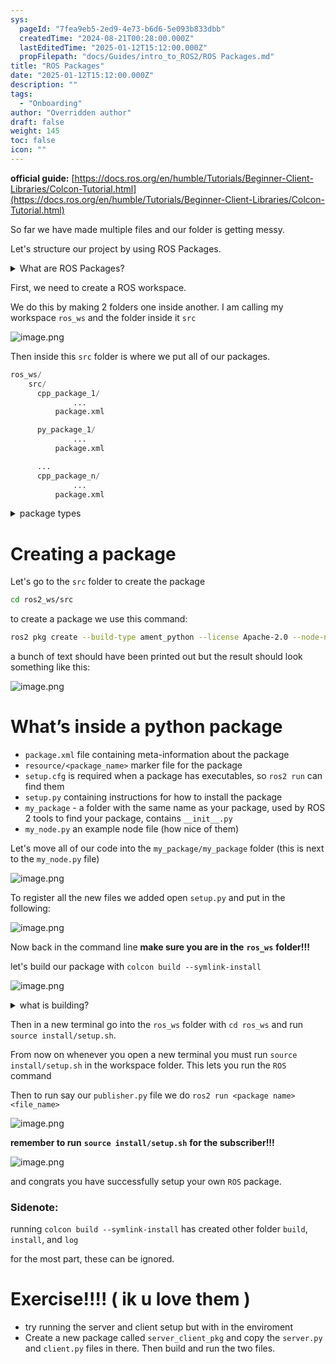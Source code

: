 ```yaml
---
sys:
  pageId: "7fea9eb5-2ed9-4e73-b6d6-5e093b833dbb"
  createdTime: "2024-08-21T00:28:00.000Z"
  lastEditedTime: "2025-01-12T15:12:00.000Z"
  propFilepath: "docs/Guides/intro_to_ROS2/ROS Packages.md"
title: "ROS Packages"
date: "2025-01-12T15:12:00.000Z"
description: ""
tags:
  - "Onboarding"
author: "Overridden author"
draft: false
weight: 145
toc: false
icon: ""
---
```


**official guide:** [https://docs.ros.org/en/humble/Tutorials/Beginner-Client-Libraries/Colcon-Tutorial.html](https://docs.ros.org/en/humble/Tutorials/Beginner-Client-Libraries/Colcon-Tutorial.html)

So far we have made multiple files and our folder is getting messy.

Let's structure our project by using ROS Packages.

<details>

<summary>What are ROS Packages?</summary>

ROS Packages are, as the name implies, packages of code that are highly sharable between ROS developers.

They consist of a folder, `package.xml` file, and source code

```python
      cpp_package_1/
		      ... imagine much code files here ..
          package.xml
```

</details>

First, we need to create a ROS workspace.

We do this by making 2 folders one inside another. I am calling my workspace `ros_ws` and the folder inside it `src`

![image.png](https://prod-files-secure.s3.us-west-2.amazonaws.com/d518164a-d88e-44d1-a4ee-3adb3bd8bce0/70706947-fd18-4537-a67b-e12946812d31/image.png?X-Amz-Algorithm=AWS4-HMAC-SHA256&X-Amz-Content-Sha256=UNSIGNED-PAYLOAD&X-Amz-Credential=ASIAZI2LB466UCAS7C7L%2F20250427%2Fus-west-2%2Fs3%2Faws4_request&X-Amz-Date=20250427T121324Z&X-Amz-Expires=3600&X-Amz-Security-Token=IQoJb3JpZ2luX2VjEMP%2F%2F%2F%2F%2F%2F%2F%2F%2F%2FwEaCXVzLXdlc3QtMiJGMEQCIBFrFr%2BILv%2BeywMjMkn%2BgBMzj1BaBDdMO3GrxZOjHTpjAiBfGbCOcVIJ4fSBUvNZHMZubY%2BB7nfQuoFSYN998r8V4Sr%2FAwhcEAAaDDYzNzQyMzE4MzgwNSIMT4UQm%2BtkqyghBkWuKtwDoMbh902fK%2FBFQvPlGMlXbT0ZLizUGK%2Bniw8ZDxfYm2Dsh4XhbUYu50RSDqFvMkAOeWz%2BIo6FHcbRgqt%2FQPYn1G9hueuBD2ID1erO6dOLMN2g%2FMsKOzShQ02IEmGD2ydOMBw2hQikM7JLNc71Hj%2FUmkDziA3eaNjQre61kcDFzDI6SdrUlptAdQvD8mcOudph2eH8NeW9CQIVDtPkGWr2yJFmjoR6NgZAqK9SCMsrOdMpq2E5xnaQR4%2BX77E2FX%2BrUEDs4GH2C%2Fe00sdjDLo81y6rf5BgjNoTlfCJk75BxNB6iri6b%2BionyKtcgA0utJ7102sQofslkIbC7c%2BZs8aVmYGqjJb6UXc2D0znm0ECsQCRYroyhPSxRrWZlVctRCBbLkPPuBV96tEnGDnUzrxch%2BPO6lx3PmIijdUUqxM%2B1qF81yZ%2B8C4ipKolUcgbHiAp4r6WI6j4otVj40W7eYVkPrThCqw1lxG8DbYEaz%2BA%2BwdtQydbZiRdcLFMRkc8XnsE1dpNuLHT2fTKOJ2nWDbTh5u8CS5DAwurQxoV%2FgLTbIMjtkl%2BwUy8UYHRQZyYZSypzZt9u6mylnZoj42UrO5z1YkdO8DlR%2FKxp4uGRH7vkitl%2FUNWNBOj8ZympEwkoy4wAY6pgHt3l7qL9c4FxcUMHMP5ZCBc7A8AEgfg4tWxcDbbW8ntHA4RsDf%2BCwO7jORGLMpakDvpjrCm9GNYQFU5HqLEe0xqprMb%2FfLFBTlTk9XdhPK9dvkYgNcp346dy8Bph%2F%2F%2BmnHcS3aMbYtT8GLKMOaltgcNBod2gRwTRS1yFapgCN9oGPe3eJb9ALQG7t6f7AAKFrKuDxGT4BOgGcQSjUE7j8tSFc4ENgV&X-Amz-Signature=3c219a7da4ae638bb4d50de7c64637c3f9edbd2a80ba3ca98ea0ef94d4a00936&X-Amz-SignedHeaders=host&x-id=GetObject)

Then inside this `src` folder is where we put all of our packages.

```python
ros_ws/
    src/
      cpp_package_1/
		      ...
          package.xml

      py_package_1/
		      ...
          package.xml

      ...
      cpp_package_n/
		      ...
          package.xml

```

<details>

<summary>package types</summary>

packages can be either `C++` or python.

the intern file structure is different for each but for this guide we will stick to creating python packages

</details>

# Creating a package

Let's go to the `src` folder to create the package

```bash
cd ros2_ws/src
```

to create a package we use this command:

```bash
ros2 pkg create --build-type ament_python --license Apache-2.0 --node-name my_node my_package
```

a bunch of text should have been printed out but the result should look something like this:

![image.png](https://prod-files-secure.s3.us-west-2.amazonaws.com/d518164a-d88e-44d1-a4ee-3adb3bd8bce0/e6cf1e3f-8512-4a3e-b131-079f800bf3e8/image.png?X-Amz-Algorithm=AWS4-HMAC-SHA256&X-Amz-Content-Sha256=UNSIGNED-PAYLOAD&X-Amz-Credential=ASIAZI2LB466UCAS7C7L%2F20250427%2Fus-west-2%2Fs3%2Faws4_request&X-Amz-Date=20250427T121324Z&X-Amz-Expires=3600&X-Amz-Security-Token=IQoJb3JpZ2luX2VjEMP%2F%2F%2F%2F%2F%2F%2F%2F%2F%2FwEaCXVzLXdlc3QtMiJGMEQCIBFrFr%2BILv%2BeywMjMkn%2BgBMzj1BaBDdMO3GrxZOjHTpjAiBfGbCOcVIJ4fSBUvNZHMZubY%2BB7nfQuoFSYN998r8V4Sr%2FAwhcEAAaDDYzNzQyMzE4MzgwNSIMT4UQm%2BtkqyghBkWuKtwDoMbh902fK%2FBFQvPlGMlXbT0ZLizUGK%2Bniw8ZDxfYm2Dsh4XhbUYu50RSDqFvMkAOeWz%2BIo6FHcbRgqt%2FQPYn1G9hueuBD2ID1erO6dOLMN2g%2FMsKOzShQ02IEmGD2ydOMBw2hQikM7JLNc71Hj%2FUmkDziA3eaNjQre61kcDFzDI6SdrUlptAdQvD8mcOudph2eH8NeW9CQIVDtPkGWr2yJFmjoR6NgZAqK9SCMsrOdMpq2E5xnaQR4%2BX77E2FX%2BrUEDs4GH2C%2Fe00sdjDLo81y6rf5BgjNoTlfCJk75BxNB6iri6b%2BionyKtcgA0utJ7102sQofslkIbC7c%2BZs8aVmYGqjJb6UXc2D0znm0ECsQCRYroyhPSxRrWZlVctRCBbLkPPuBV96tEnGDnUzrxch%2BPO6lx3PmIijdUUqxM%2B1qF81yZ%2B8C4ipKolUcgbHiAp4r6WI6j4otVj40W7eYVkPrThCqw1lxG8DbYEaz%2BA%2BwdtQydbZiRdcLFMRkc8XnsE1dpNuLHT2fTKOJ2nWDbTh5u8CS5DAwurQxoV%2FgLTbIMjtkl%2BwUy8UYHRQZyYZSypzZt9u6mylnZoj42UrO5z1YkdO8DlR%2FKxp4uGRH7vkitl%2FUNWNBOj8ZympEwkoy4wAY6pgHt3l7qL9c4FxcUMHMP5ZCBc7A8AEgfg4tWxcDbbW8ntHA4RsDf%2BCwO7jORGLMpakDvpjrCm9GNYQFU5HqLEe0xqprMb%2FfLFBTlTk9XdhPK9dvkYgNcp346dy8Bph%2F%2F%2BmnHcS3aMbYtT8GLKMOaltgcNBod2gRwTRS1yFapgCN9oGPe3eJb9ALQG7t6f7AAKFrKuDxGT4BOgGcQSjUE7j8tSFc4ENgV&X-Amz-Signature=f1962aed75d84465bc8a57991779cfc208e68bc66732cb9032b1f5f7eebad5b6&X-Amz-SignedHeaders=host&x-id=GetObject)

# What’s inside a python package

- `package.xml` file containing meta-information about the package
- `resource/<package_name>` marker file for the package
- `setup.cfg` is required when a package has executables, so `ros2 run` can find them
- `setup.py` containing instructions for how to install the package
- `my_package` - a folder with the same name as your package, used by ROS 2 tools to find your package, contains `__init__.py`
- `my_node.py` an example node file (how nice of them)

Let's move all of our code into the `my_package/my_package` folder (this is next to the `my_node.py` file)

![image.png](https://prod-files-secure.s3.us-west-2.amazonaws.com/d518164a-d88e-44d1-a4ee-3adb3bd8bce0/9ce58f11-0da9-4d3e-b86d-506a9685d378/image.png?X-Amz-Algorithm=AWS4-HMAC-SHA256&X-Amz-Content-Sha256=UNSIGNED-PAYLOAD&X-Amz-Credential=ASIAZI2LB466UCAS7C7L%2F20250427%2Fus-west-2%2Fs3%2Faws4_request&X-Amz-Date=20250427T121324Z&X-Amz-Expires=3600&X-Amz-Security-Token=IQoJb3JpZ2luX2VjEMP%2F%2F%2F%2F%2F%2F%2F%2F%2F%2FwEaCXVzLXdlc3QtMiJGMEQCIBFrFr%2BILv%2BeywMjMkn%2BgBMzj1BaBDdMO3GrxZOjHTpjAiBfGbCOcVIJ4fSBUvNZHMZubY%2BB7nfQuoFSYN998r8V4Sr%2FAwhcEAAaDDYzNzQyMzE4MzgwNSIMT4UQm%2BtkqyghBkWuKtwDoMbh902fK%2FBFQvPlGMlXbT0ZLizUGK%2Bniw8ZDxfYm2Dsh4XhbUYu50RSDqFvMkAOeWz%2BIo6FHcbRgqt%2FQPYn1G9hueuBD2ID1erO6dOLMN2g%2FMsKOzShQ02IEmGD2ydOMBw2hQikM7JLNc71Hj%2FUmkDziA3eaNjQre61kcDFzDI6SdrUlptAdQvD8mcOudph2eH8NeW9CQIVDtPkGWr2yJFmjoR6NgZAqK9SCMsrOdMpq2E5xnaQR4%2BX77E2FX%2BrUEDs4GH2C%2Fe00sdjDLo81y6rf5BgjNoTlfCJk75BxNB6iri6b%2BionyKtcgA0utJ7102sQofslkIbC7c%2BZs8aVmYGqjJb6UXc2D0znm0ECsQCRYroyhPSxRrWZlVctRCBbLkPPuBV96tEnGDnUzrxch%2BPO6lx3PmIijdUUqxM%2B1qF81yZ%2B8C4ipKolUcgbHiAp4r6WI6j4otVj40W7eYVkPrThCqw1lxG8DbYEaz%2BA%2BwdtQydbZiRdcLFMRkc8XnsE1dpNuLHT2fTKOJ2nWDbTh5u8CS5DAwurQxoV%2FgLTbIMjtkl%2BwUy8UYHRQZyYZSypzZt9u6mylnZoj42UrO5z1YkdO8DlR%2FKxp4uGRH7vkitl%2FUNWNBOj8ZympEwkoy4wAY6pgHt3l7qL9c4FxcUMHMP5ZCBc7A8AEgfg4tWxcDbbW8ntHA4RsDf%2BCwO7jORGLMpakDvpjrCm9GNYQFU5HqLEe0xqprMb%2FfLFBTlTk9XdhPK9dvkYgNcp346dy8Bph%2F%2F%2BmnHcS3aMbYtT8GLKMOaltgcNBod2gRwTRS1yFapgCN9oGPe3eJb9ALQG7t6f7AAKFrKuDxGT4BOgGcQSjUE7j8tSFc4ENgV&X-Amz-Signature=c5e9189580d8a6bf4a59cef6cf77808472a0a9b870110db89f260d8f76b42c33&X-Amz-SignedHeaders=host&x-id=GetObject)

To register all the new files we added open `setup.py` and put in the following:

![image.png](https://prod-files-secure.s3.us-west-2.amazonaws.com/d518164a-d88e-44d1-a4ee-3adb3bd8bce0/1cd7c262-4cae-4496-9d75-c178537d24a2/image.png?X-Amz-Algorithm=AWS4-HMAC-SHA256&X-Amz-Content-Sha256=UNSIGNED-PAYLOAD&X-Amz-Credential=ASIAZI2LB466UCAS7C7L%2F20250427%2Fus-west-2%2Fs3%2Faws4_request&X-Amz-Date=20250427T121324Z&X-Amz-Expires=3600&X-Amz-Security-Token=IQoJb3JpZ2luX2VjEMP%2F%2F%2F%2F%2F%2F%2F%2F%2F%2FwEaCXVzLXdlc3QtMiJGMEQCIBFrFr%2BILv%2BeywMjMkn%2BgBMzj1BaBDdMO3GrxZOjHTpjAiBfGbCOcVIJ4fSBUvNZHMZubY%2BB7nfQuoFSYN998r8V4Sr%2FAwhcEAAaDDYzNzQyMzE4MzgwNSIMT4UQm%2BtkqyghBkWuKtwDoMbh902fK%2FBFQvPlGMlXbT0ZLizUGK%2Bniw8ZDxfYm2Dsh4XhbUYu50RSDqFvMkAOeWz%2BIo6FHcbRgqt%2FQPYn1G9hueuBD2ID1erO6dOLMN2g%2FMsKOzShQ02IEmGD2ydOMBw2hQikM7JLNc71Hj%2FUmkDziA3eaNjQre61kcDFzDI6SdrUlptAdQvD8mcOudph2eH8NeW9CQIVDtPkGWr2yJFmjoR6NgZAqK9SCMsrOdMpq2E5xnaQR4%2BX77E2FX%2BrUEDs4GH2C%2Fe00sdjDLo81y6rf5BgjNoTlfCJk75BxNB6iri6b%2BionyKtcgA0utJ7102sQofslkIbC7c%2BZs8aVmYGqjJb6UXc2D0znm0ECsQCRYroyhPSxRrWZlVctRCBbLkPPuBV96tEnGDnUzrxch%2BPO6lx3PmIijdUUqxM%2B1qF81yZ%2B8C4ipKolUcgbHiAp4r6WI6j4otVj40W7eYVkPrThCqw1lxG8DbYEaz%2BA%2BwdtQydbZiRdcLFMRkc8XnsE1dpNuLHT2fTKOJ2nWDbTh5u8CS5DAwurQxoV%2FgLTbIMjtkl%2BwUy8UYHRQZyYZSypzZt9u6mylnZoj42UrO5z1YkdO8DlR%2FKxp4uGRH7vkitl%2FUNWNBOj8ZympEwkoy4wAY6pgHt3l7qL9c4FxcUMHMP5ZCBc7A8AEgfg4tWxcDbbW8ntHA4RsDf%2BCwO7jORGLMpakDvpjrCm9GNYQFU5HqLEe0xqprMb%2FfLFBTlTk9XdhPK9dvkYgNcp346dy8Bph%2F%2F%2BmnHcS3aMbYtT8GLKMOaltgcNBod2gRwTRS1yFapgCN9oGPe3eJb9ALQG7t6f7AAKFrKuDxGT4BOgGcQSjUE7j8tSFc4ENgV&X-Amz-Signature=baa474d8437b96b8d0d55ee54cc52a4fdcc0c190080cfc40602702ecdff4b456&X-Amz-SignedHeaders=host&x-id=GetObject)

Now back in the command line **make sure you are in the** **`ros_ws`** **folder!!!**

let's build our package with `colcon build --symlink-install`

![image.png](https://prod-files-secure.s3.us-west-2.amazonaws.com/d518164a-d88e-44d1-a4ee-3adb3bd8bce0/2f2a0d27-b173-48fd-b189-5f5c0ce65619/image.png?X-Amz-Algorithm=AWS4-HMAC-SHA256&X-Amz-Content-Sha256=UNSIGNED-PAYLOAD&X-Amz-Credential=ASIAZI2LB466UCAS7C7L%2F20250427%2Fus-west-2%2Fs3%2Faws4_request&X-Amz-Date=20250427T121324Z&X-Amz-Expires=3600&X-Amz-Security-Token=IQoJb3JpZ2luX2VjEMP%2F%2F%2F%2F%2F%2F%2F%2F%2F%2FwEaCXVzLXdlc3QtMiJGMEQCIBFrFr%2BILv%2BeywMjMkn%2BgBMzj1BaBDdMO3GrxZOjHTpjAiBfGbCOcVIJ4fSBUvNZHMZubY%2BB7nfQuoFSYN998r8V4Sr%2FAwhcEAAaDDYzNzQyMzE4MzgwNSIMT4UQm%2BtkqyghBkWuKtwDoMbh902fK%2FBFQvPlGMlXbT0ZLizUGK%2Bniw8ZDxfYm2Dsh4XhbUYu50RSDqFvMkAOeWz%2BIo6FHcbRgqt%2FQPYn1G9hueuBD2ID1erO6dOLMN2g%2FMsKOzShQ02IEmGD2ydOMBw2hQikM7JLNc71Hj%2FUmkDziA3eaNjQre61kcDFzDI6SdrUlptAdQvD8mcOudph2eH8NeW9CQIVDtPkGWr2yJFmjoR6NgZAqK9SCMsrOdMpq2E5xnaQR4%2BX77E2FX%2BrUEDs4GH2C%2Fe00sdjDLo81y6rf5BgjNoTlfCJk75BxNB6iri6b%2BionyKtcgA0utJ7102sQofslkIbC7c%2BZs8aVmYGqjJb6UXc2D0znm0ECsQCRYroyhPSxRrWZlVctRCBbLkPPuBV96tEnGDnUzrxch%2BPO6lx3PmIijdUUqxM%2B1qF81yZ%2B8C4ipKolUcgbHiAp4r6WI6j4otVj40W7eYVkPrThCqw1lxG8DbYEaz%2BA%2BwdtQydbZiRdcLFMRkc8XnsE1dpNuLHT2fTKOJ2nWDbTh5u8CS5DAwurQxoV%2FgLTbIMjtkl%2BwUy8UYHRQZyYZSypzZt9u6mylnZoj42UrO5z1YkdO8DlR%2FKxp4uGRH7vkitl%2FUNWNBOj8ZympEwkoy4wAY6pgHt3l7qL9c4FxcUMHMP5ZCBc7A8AEgfg4tWxcDbbW8ntHA4RsDf%2BCwO7jORGLMpakDvpjrCm9GNYQFU5HqLEe0xqprMb%2FfLFBTlTk9XdhPK9dvkYgNcp346dy8Bph%2F%2F%2BmnHcS3aMbYtT8GLKMOaltgcNBod2gRwTRS1yFapgCN9oGPe3eJb9ALQG7t6f7AAKFrKuDxGT4BOgGcQSjUE7j8tSFc4ENgV&X-Amz-Signature=861c0976dba77d81e18d5dcae9a7ae41cff3eda8bc9f42f416dcf28fbca332a6&X-Amz-SignedHeaders=host&x-id=GetObject)

<details>

<summary>what is building?</summary>

if you are a CS major at Rose-Hulman you will learn the answer to this in CSSE132

but TLDR; is it combines all the code files into one program that can be run easily 

</details>

Then in a new terminal go into the `ros_ws` folder with `cd ros_ws` and run `source install/setup.sh`. 

From now on whenever you open a new terminal you must run `source install/setup.sh` in the workspace folder. This lets you run the `ROS` command

Then to run say our `publisher.py` file we do `ros2 run <package name> <file_name>`

![image.png](https://prod-files-secure.s3.us-west-2.amazonaws.com/d518164a-d88e-44d1-a4ee-3adb3bd8bce0/4f4b1219-3a44-4632-aa0a-ce3471699f59/image.png?X-Amz-Algorithm=AWS4-HMAC-SHA256&X-Amz-Content-Sha256=UNSIGNED-PAYLOAD&X-Amz-Credential=ASIAZI2LB466UCAS7C7L%2F20250427%2Fus-west-2%2Fs3%2Faws4_request&X-Amz-Date=20250427T121324Z&X-Amz-Expires=3600&X-Amz-Security-Token=IQoJb3JpZ2luX2VjEMP%2F%2F%2F%2F%2F%2F%2F%2F%2F%2FwEaCXVzLXdlc3QtMiJGMEQCIBFrFr%2BILv%2BeywMjMkn%2BgBMzj1BaBDdMO3GrxZOjHTpjAiBfGbCOcVIJ4fSBUvNZHMZubY%2BB7nfQuoFSYN998r8V4Sr%2FAwhcEAAaDDYzNzQyMzE4MzgwNSIMT4UQm%2BtkqyghBkWuKtwDoMbh902fK%2FBFQvPlGMlXbT0ZLizUGK%2Bniw8ZDxfYm2Dsh4XhbUYu50RSDqFvMkAOeWz%2BIo6FHcbRgqt%2FQPYn1G9hueuBD2ID1erO6dOLMN2g%2FMsKOzShQ02IEmGD2ydOMBw2hQikM7JLNc71Hj%2FUmkDziA3eaNjQre61kcDFzDI6SdrUlptAdQvD8mcOudph2eH8NeW9CQIVDtPkGWr2yJFmjoR6NgZAqK9SCMsrOdMpq2E5xnaQR4%2BX77E2FX%2BrUEDs4GH2C%2Fe00sdjDLo81y6rf5BgjNoTlfCJk75BxNB6iri6b%2BionyKtcgA0utJ7102sQofslkIbC7c%2BZs8aVmYGqjJb6UXc2D0znm0ECsQCRYroyhPSxRrWZlVctRCBbLkPPuBV96tEnGDnUzrxch%2BPO6lx3PmIijdUUqxM%2B1qF81yZ%2B8C4ipKolUcgbHiAp4r6WI6j4otVj40W7eYVkPrThCqw1lxG8DbYEaz%2BA%2BwdtQydbZiRdcLFMRkc8XnsE1dpNuLHT2fTKOJ2nWDbTh5u8CS5DAwurQxoV%2FgLTbIMjtkl%2BwUy8UYHRQZyYZSypzZt9u6mylnZoj42UrO5z1YkdO8DlR%2FKxp4uGRH7vkitl%2FUNWNBOj8ZympEwkoy4wAY6pgHt3l7qL9c4FxcUMHMP5ZCBc7A8AEgfg4tWxcDbbW8ntHA4RsDf%2BCwO7jORGLMpakDvpjrCm9GNYQFU5HqLEe0xqprMb%2FfLFBTlTk9XdhPK9dvkYgNcp346dy8Bph%2F%2F%2BmnHcS3aMbYtT8GLKMOaltgcNBod2gRwTRS1yFapgCN9oGPe3eJb9ALQG7t6f7AAKFrKuDxGT4BOgGcQSjUE7j8tSFc4ENgV&X-Amz-Signature=ff5b090ad7e42bb1a7e081298041fda00110dfdf17ede92dc63e7c6622067f97&X-Amz-SignedHeaders=host&x-id=GetObject)

**remember to run** **`source install/setup.sh`** **for the subscriber!!!**

![image.png](https://prod-files-secure.s3.us-west-2.amazonaws.com/d518164a-d88e-44d1-a4ee-3adb3bd8bce0/02121119-dad4-49ec-8356-c956108b4243/image.png?X-Amz-Algorithm=AWS4-HMAC-SHA256&X-Amz-Content-Sha256=UNSIGNED-PAYLOAD&X-Amz-Credential=ASIAZI2LB466UCAS7C7L%2F20250427%2Fus-west-2%2Fs3%2Faws4_request&X-Amz-Date=20250427T121324Z&X-Amz-Expires=3600&X-Amz-Security-Token=IQoJb3JpZ2luX2VjEMP%2F%2F%2F%2F%2F%2F%2F%2F%2F%2FwEaCXVzLXdlc3QtMiJGMEQCIBFrFr%2BILv%2BeywMjMkn%2BgBMzj1BaBDdMO3GrxZOjHTpjAiBfGbCOcVIJ4fSBUvNZHMZubY%2BB7nfQuoFSYN998r8V4Sr%2FAwhcEAAaDDYzNzQyMzE4MzgwNSIMT4UQm%2BtkqyghBkWuKtwDoMbh902fK%2FBFQvPlGMlXbT0ZLizUGK%2Bniw8ZDxfYm2Dsh4XhbUYu50RSDqFvMkAOeWz%2BIo6FHcbRgqt%2FQPYn1G9hueuBD2ID1erO6dOLMN2g%2FMsKOzShQ02IEmGD2ydOMBw2hQikM7JLNc71Hj%2FUmkDziA3eaNjQre61kcDFzDI6SdrUlptAdQvD8mcOudph2eH8NeW9CQIVDtPkGWr2yJFmjoR6NgZAqK9SCMsrOdMpq2E5xnaQR4%2BX77E2FX%2BrUEDs4GH2C%2Fe00sdjDLo81y6rf5BgjNoTlfCJk75BxNB6iri6b%2BionyKtcgA0utJ7102sQofslkIbC7c%2BZs8aVmYGqjJb6UXc2D0znm0ECsQCRYroyhPSxRrWZlVctRCBbLkPPuBV96tEnGDnUzrxch%2BPO6lx3PmIijdUUqxM%2B1qF81yZ%2B8C4ipKolUcgbHiAp4r6WI6j4otVj40W7eYVkPrThCqw1lxG8DbYEaz%2BA%2BwdtQydbZiRdcLFMRkc8XnsE1dpNuLHT2fTKOJ2nWDbTh5u8CS5DAwurQxoV%2FgLTbIMjtkl%2BwUy8UYHRQZyYZSypzZt9u6mylnZoj42UrO5z1YkdO8DlR%2FKxp4uGRH7vkitl%2FUNWNBOj8ZympEwkoy4wAY6pgHt3l7qL9c4FxcUMHMP5ZCBc7A8AEgfg4tWxcDbbW8ntHA4RsDf%2BCwO7jORGLMpakDvpjrCm9GNYQFU5HqLEe0xqprMb%2FfLFBTlTk9XdhPK9dvkYgNcp346dy8Bph%2F%2F%2BmnHcS3aMbYtT8GLKMOaltgcNBod2gRwTRS1yFapgCN9oGPe3eJb9ALQG7t6f7AAKFrKuDxGT4BOgGcQSjUE7j8tSFc4ENgV&X-Amz-Signature=31c3aca724e760081f5513ac9b214039fb0d9c008e20c9c54fd1daf459174d0d&X-Amz-SignedHeaders=host&x-id=GetObject)

and congrats you have successfully setup your own `ROS` package.

### Sidenote:

running `colcon build --symlink-install` has created other folder `build`, `install`, and `log`

for the most part, these can be ignored.

# Exercise!!!! ( ik u love them )

- try running the server and client setup but with in the enviroment
- Create a new package called `server_client_pkg` and copy the `server.py` and `client.py` files in there. Then build and run the two files.
